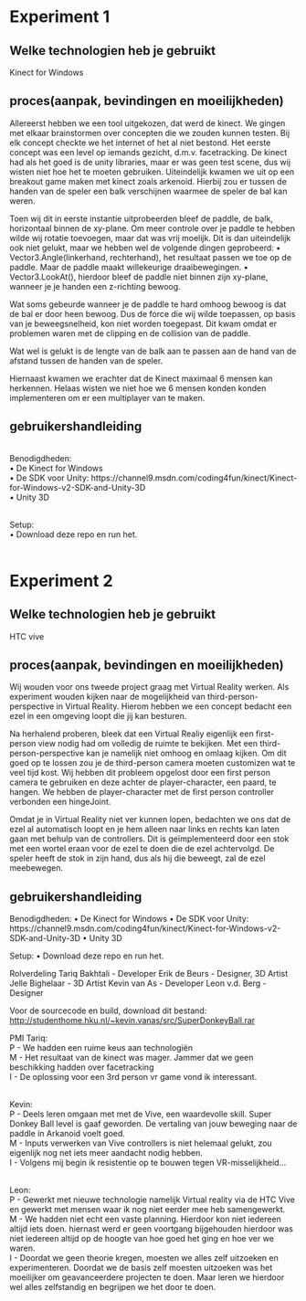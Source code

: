 <h1>Experiment 1</h1>
<h2>Welke technologien heb je gebruikt</h2>
Kinect for Windows
<h2>proces(aanpak, bevindingen en moeilijkheden)</h2>
Allereerst hebben we een tool uitgekozen, dat werd de kinect. We gingen met elkaar
brainstormen over concepten die we zouden kunnen testen. Bij elk concept checkte we het
internet of het al niet bestond. Het eerste concept was een level op iemands gezicht, d.m.v.
facetracking. De kinect had als het goed is de unity libraries, maar er was geen test scene,
dus wij wisten niet hoe het te moeten gebruiken. Uiteindelijk kwamen we uit op een
breakout game maken met kinect zoals arkenoid. Hierbij zou er tussen de handen van de
speler een balk verschijnen waarmee de speler de bal kan weren.

Toen wij dit in eerste instantie uitprobeerden bleef de paddle, de balk, horizontaal binnen de
xy-plane. Om meer controle over je paddle te hebben wilde wij rotatie toevoegen, maar dat
was vrij moelijk. Dit is dan uiteindelijk ook niet gelukt, maar we hebben wel de volgende
dingen geprobeerd:
• Vector3.Angle(linkerhand, rechterhand), het resultaat passen we toe op de paddle.
Maar de paddle maakt willekeurige draaibewegingen.
• Vector3.LookAt(), hierdoor bleef de paddle niet binnen zijn xy-plane, wanneer je je
handen een z-richting bewoog.

Wat soms gebeurde wanneer je de paddle te hard omhoog bewoog is dat de bal er door
heen bewoog. Dus de force die wij wilde toepassen, op basis van je beweegsnelheid, kon
niet worden toegepast. Dit kwam omdat er problemen waren met de clipping en de collision
van de paddle.

Wat wel is gelukt is de lengte van de balk aan te passen aan de hand van de afstand tussen
de handen van de speler.

Hiernaast kwamen we erachter dat de Kinect maximaal 6 mensen kan herkennen. Helaas
wisten we niet hoe we 6 mensen konden konden implementeren om er een multiplayer van
te maken.

<h2>gebruikershandleiding</h2><br>
Benodigdheden:<br>
• De Kinect for Windows<br>
• De SDK voor Unity: https://channel9.msdn.com/coding4fun/kinect/Kinect-for-Windows-v2-SDK-and-Unity-3D<br>
• Unity 3D<br><br>

Setup:<br>
• Download deze repo en run het.<br><br>

<h1>Experiment 2</h1>
<h2>Welke technologien heb je gebruikt</h2>
HTC vive
<h2>proces(aanpak, bevindingen en moeilijkheden)</h2>
Wij wouden voor ons tweede project graag met Virtual Reality werken. Als experiment
wouden kijken naar de mogelijkheid van third-person-perspective in Virtual Reality. Hierom
hebben we een concept bedacht een ezel in een omgeving loopt die jij kan besturen.

Na herhalend proberen, bleek dat een Virtual Realiy eigenlijk een first-person view nodig had
om volledig de ruimte te bekijken. Met een third-person-perspective kan je namelijk niet
omhoog en omlaag kijken. Om dit goed op te lossen zou je de third-person camera moeten
customizen wat te veel tijd kost. Wij hebben dit probleem opgelost door een first person
camera te gebruiken en deze achter de player-character, een paard, te hangen. We hebben
de player-character met de first person controller verbonden een hingeJoint.

Omdat je in Virtual Reality niet ver kunnen lopen, bedachten we ons dat de ezel al
automatisch loopt en je hem alleen naar links en rechts kan laten gaan met behulp van de
controllers. Dit is geïmplementeerd door een stok met een wortel eraan voor de ezel te doen
die de ezel achtervolgd. De speler heeft de stok in zijn hand, dus als hij die beweegt, zal de
ezel meebewegen.

<h2>gebruikershandleiding</h2>
Benodigdheden:
• De Kinect for Windows
• De SDK voor Unity: https://channel9.msdn.com/coding4fun/kinect/Kinect-for-Windows-v2-SDK-and-Unity-3D
• Unity 3D

Setup:
• Download deze repo en run het.

<h>Rolverdeling</h>
Tariq Bakhtali - Developer
Erik de Beurs - Designer, 3D Artist
Jelle Bighelaar - 3D Artist
Kevin van As - Developer
Leon v.d. Berg - Designer

Voor de sourcecode en build, download dit bestand:<br>
http://studenthome.hku.nl/~kevin.vanas/src/SuperDonkeyBall.rar

<h>PMI</h>
Tariq: <br>
    P - We hadden een ruime keus aan technologiën<br>
    M - Het resultaat van de kinect was mager. Jammer dat we geen beschikking hadden over facetracking<br>
    I - De oplossing voor een 3rd person vr game vond ik interessant. <br><br>
    
Kevin:<br>
P - Deels leren omgaan met met de Vive, een waardevolle skill. Super Donkey Ball level is gaaf geworden. De vertaling van jouw beweging naar de paddle in Arkanoid voelt goed.<br>
M - Inputs verwerken van Vive controllers is niet helemaal gelukt, zou eigenlijk nog net iets meer aandacht nodig hebben. <br>
I - Volgens mij begin ik resistentie op te bouwen tegen VR-misselijkheid...<br><br>

Leon:<br>
P - Gewerkt met nieuwe technologie namelijk Virtual reality via de HTC Vive en gewerkt met mensen waar ik nog niet eerder mee heb samengewerkt.<br>
M - We hadden niet echt een vaste planning. Hierdoor kon niet iedereen altijd iets doen. hiernast werd er geen voortgang bijgehouden hierdoor was niet iedereen altijd op de hoogte van hoe goed het ging en hoe ver we waren.<br>
I - Doordat we geen theorie kregen, moesten we alles zelf uitzoeken en experimenteren. Doordat we de basis zelf moesten uitzoeken was het moeilijker om geavanceerdere projecten te doen. Maar leren we hierdoor wel alles zelfstandig en begrijpen we het door te doen.<br><br>

